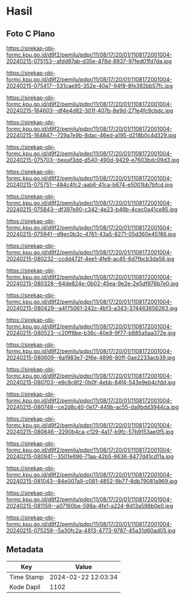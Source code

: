 # Hasil

## Foto C Plano

https://sirekap-obj-formc.kpu.go.id/d9f2/pemilu/pdpr/11/08/17/20/01/1108172001004-20240215-075153--afdd97ab-d35e-478d-8937-97fed01fd7da.jpg

https://sirekap-obj-formc.kpu.go.id/d9f2/pemilu/pdpr/11/08/17/20/01/1108172001004-20240215-075417--531cae95-352e-40a7-94f8-8fe392bb57fc.jpg

https://sirekap-obj-formc.kpu.go.id/d9f2/pemilu/pdpr/11/08/17/20/01/1108172001004-20240215-164603--df4e4d82-301f-407b-8e9d-271e4fc9cbdc.jpg

https://sirekap-obj-formc.kpu.go.id/d9f2/pemilu/pdpr/11/08/17/20/01/1108172001004-20240215-164847--729a7e9b-8dac-46ed-a195-d218b0c4d329.jpg

https://sirekap-obj-formc.kpu.go.id/d9f2/pemilu/pdpr/11/08/17/20/01/1108172001004-20240215-075703--beeaf3dd-d540-490d-9429-e7603bdc09d3.jpg

https://sirekap-obj-formc.kpu.go.id/d9f2/pemilu/pdpr/11/08/17/20/01/1108172001004-20240215-075751--484c4fc2-aab6-41ca-b674-e5001bb7bfcd.jpg

https://sirekap-obj-formc.kpu.go.id/d9f2/pemilu/pdpr/11/08/17/20/01/1108172001004-20240215-075843--df397e90-c342-4e23-b46b-4cec0a41ce85.jpg

https://sirekap-obj-formc.kpu.go.id/d9f2/pemilu/pdpr/11/08/17/20/01/1108172001004-20240215-075941--d9ec0b3c-4761-43a5-8271-05d360e45186.jpg

https://sirekap-obj-formc.kpu.go.id/d9f2/pemilu/pdpr/11/08/17/20/01/1108172001004-20240215-080232--ccdd472f-4ee1-4fe9-ac45-6d7fbcb3da58.jpg

https://sirekap-obj-formc.kpu.go.id/d9f2/pemilu/pdpr/11/08/17/20/01/1108172001004-20240215-080328--64de824e-0b02-45ea-9e2e-2e5df976b7e0.jpg

https://sirekap-obj-formc.kpu.go.id/d9f2/pemilu/pdpr/11/08/17/20/01/1108172001004-20240215-080429--a4f75061-242c-4bf3-a343-374463656263.jpg

https://sirekap-obj-formc.kpu.go.id/d9f2/pemilu/pdpr/11/08/17/20/01/1108172001004-20240215-080523--c20ff8be-b36c-40e9-9f77-b885a5aa372e.jpg

https://sirekap-obj-formc.kpu.go.id/d9f2/pemilu/pdpr/11/08/17/20/01/1108172001004-20240215-080609--6a1983e7-2f6e-4896-80ff-0ae2233acb39.jpg

https://sirekap-obj-formc.kpu.go.id/d9f2/pemilu/pdpr/11/08/17/20/01/1108172001004-20240215-080703--e9c8c6f2-0b0f-4ebb-84f4-543e9eb4cfdd.jpg

https://sirekap-obj-formc.kpu.go.id/d9f2/pemilu/pdpr/11/08/17/20/01/1108172001004-20240215-080748--ce2d8c40-0e17-449b-ac55-da9bdd3944ca.jpg

https://sirekap-obj-formc.kpu.go.id/d9f2/pemilu/pdpr/11/08/17/20/01/1108172001004-20240215-080846--2290b4ca-c129-4a17-b9fc-57b9153ae0f5.jpg

https://sirekap-obj-formc.kpu.go.id/d9f2/pemilu/pdpr/11/08/17/20/01/1108172001004-20240215-080941--3501e696-71aa-42b5-8636-8477d41cd11a.jpg

https://sirekap-obj-formc.kpu.go.id/d9f2/pemilu/pdpr/11/08/17/20/01/1108172001004-20240215-081043--84e007a9-c081-4852-9b77-8db79081a969.jpg

https://sirekap-obj-formc.kpu.go.id/d9f2/pemilu/pdpr/11/08/17/20/01/1108172001004-20240215-081159--a07160be-598a-4fe1-a224-8d13a598b0e0.jpg

https://sirekap-obj-formc.kpu.go.id/d9f2/pemilu/pdpr/11/08/17/20/01/1108172001004-20240215-075259--5a30fc2a-4813-4773-9787-45a31d60ad05.jpg


## Metadata

| Key        | Value               |
| ---------- | ------------------- |
| Time Stamp | 2024-02-22 12:03:34 |
| Kode Dapil | 1102                |




